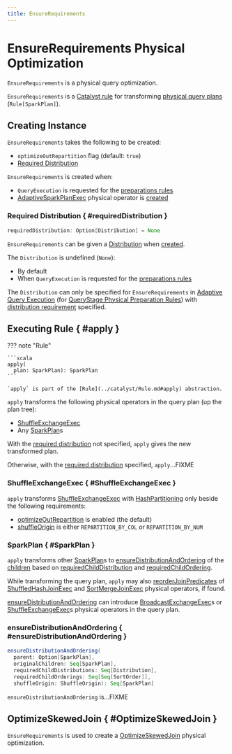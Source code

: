 ```yaml
---
title: EnsureRequirements
---
```


# EnsureRequirements Physical Optimization

`EnsureRequirements` is a physical query optimization.

`EnsureRequirements` is a [Catalyst rule](../catalyst/Rule.md) for transforming [physical query plans](../physical-operators/SparkPlan.md) (`Rule[SparkPlan]`).

## Creating Instance

`EnsureRequirements` takes the following to be created:

* <span id="optimizeOutRepartition"> `optimizeOutRepartition` flag (default: `true`)
* [Required Distribution](#requiredDistribution)

`EnsureRequirements` is created when:

* `QueryExecution` is requested for the [preparations rules](../QueryExecution.md#preparations)
* [AdaptiveSparkPlanExec](../physical-operators/AdaptiveSparkPlanExec.md) physical operator is [created](../physical-operators/AdaptiveSparkPlanExec.md#queryStagePreparationRules)

### Required Distribution { #requiredDistribution }

```scala
requiredDistribution: Option[Distribution] = None
```

`EnsureRequirements` can be given a [Distribution](../physical-operators/Distribution.md) when [created](#creating-instance).

The `Distribution` is undefined (`None`):

* By default
* When `QueryExecution` is requested for the [preparations rules](../QueryExecution.md#preparations)

The `Distribution` can only be specified for `EnsureRequirements` in [Adaptive Query Execution](../adaptive-query-execution/index.md) (for [QueryStage Physical Preparation Rules](../physical-operators/AdaptiveSparkPlanExec.md#queryStagePreparationRules)) with [distribution requirement](../physical-operators/AdaptiveSparkPlanExec.md#requiredDistribution) specified.

## Executing Rule { #apply }

??? note "Rule"

    ```scala
    apply(
      plan: SparkPlan): SparkPlan
    ```

    `apply` is part of the [Rule](../catalyst/Rule.md#apply) abstraction.

`apply` transforms the following physical operators in the query plan (up the plan tree):

* [ShuffleExchangeExec](#ShuffleExchangeExec)
* Any [SparkPlan](#SparkPlan)s

With the [required distribution](#requiredDistribution) not specified, `apply` gives the new transformed plan.

Otherwise, with the [required distribution](#requiredDistribution) specified, `apply`...FIXME

### ShuffleExchangeExec { #ShuffleExchangeExec }

`apply` transforms [ShuffleExchangeExec](../physical-operators/ShuffleExchangeExec.md) with [HashPartitioning](../expressions/HashPartitioning.md) only beside the following requirements:

* [optimizeOutRepartition](#optimizeOutRepartition) is enabled (the default)
* [shuffleOrigin](../physical-operators/ShuffleExchangeExec.md#shuffleOrigin) is either `REPARTITION_BY_COL` or `REPARTITION_BY_NUM`

### SparkPlan { #SparkPlan }

`apply` transforms other [SparkPlan](../physical-operators/SparkPlan.md)s to [ensureDistributionAndOrdering](#ensureDistributionAndOrdering) of the [children](../physical-operators/SparkPlan.md#children) based on [requiredChildDistribution](../physical-operators/SparkPlan.md#requiredChildDistribution) and [requiredChildOrdering](../physical-operators/SparkPlan.md#requiredChildOrdering).

While transforming the query plan, `apply` may also [reorderJoinPredicates](#reorderJoinPredicates) of [ShuffledHashJoinExec](../physical-operators/ShuffledHashJoinExec.md) and [SortMergeJoinExec](../physical-operators/SortMergeJoinExec.md) physical operators, if found.

[ensureDistributionAndOrdering](#ensureDistributionAndOrdering) can introduce [BroadcastExchangeExec](../physical-operators/BroadcastExchangeExec.md)s or [ShuffleExchangeExec](../physical-operators/ShuffleExchangeExec.md)s physical operators in the query plan.

### ensureDistributionAndOrdering { #ensureDistributionAndOrdering }

```scala
ensureDistributionAndOrdering(
  parent: Option[SparkPlan],
  originalChildren: Seq[SparkPlan],
  requiredChildDistributions: Seq[Distribution],
  requiredChildOrderings: Seq[Seq[SortOrder]],
  shuffleOrigin: ShuffleOrigin): Seq[SparkPlan]
```

`ensureDistributionAndOrdering` is...FIXME

## OptimizeSkewedJoin { #OptimizeSkewedJoin }

`EnsureRequirements` is used to create a [OptimizeSkewedJoin](OptimizeSkewedJoin.md) physical optimization.

<!---
## Review Me

[[apply]]
`EnsureRequirements` is a *physical query optimization* that optimizes the physical plans by transforming the following physical operators:

. Removes two adjacent ShuffleExchangeExec.md[ShuffleExchangeExec] physical operators if the child partitioning scheme guarantees the parent's partitioning

. For other non-``ShuffleExchangeExec`` physical operators, <<ensureDistributionAndOrdering, ensures partition distribution and ordering>> (possibly adding new physical operators, e.g. BroadcastExchangeExec.md[BroadcastExchangeExec] and ShuffleExchangeExec.md[ShuffleExchangeExec] for distribution or SortExec.md[SortExec] for sorting)

[source, scala]
----
val q = ??? // FIXME
val sparkPlan = q.queryExecution.sparkPlan

import org.apache.spark.sql.execution.exchange.EnsureRequirements
val plan = EnsureRequirements(spark.sessionState.conf).apply(sparkPlan)
----

## <span id="ensureDistributionAndOrdering"> Enforcing Partition Requirements (Distribution and Ordering) of Physical Operator

```scala
ensureDistributionAndOrdering(
  operator: SparkPlan): SparkPlan
```

`ensureDistributionAndOrdering` takes the following from the input physical `operator`:

* SparkPlan.md#requiredChildDistribution[required partition requirements] for the children

* SparkPlan.md#requiredChildOrdering[required sort ordering] per the required partition requirements per child

* child physical plans

NOTE: The number of requirements for partitions and their sort ordering has to match the number and the order of the child physical plans.

`ensureDistributionAndOrdering` matches the operator's required partition requirements of children (`requiredChildDistributions`) to the children's SparkPlan.md#outputPartitioning[output partitioning] and (in that order):

. If the child satisfies the requested distribution, the child is left unchanged

. For [BroadcastDistribution](../physical-operators/BroadcastDistribution.md), the child becomes the child of BroadcastExchangeExec.md[BroadcastExchangeExec] unary operator for BroadcastHashJoinExec.md[broadcast hash joins]

. Any other pair of child and distribution leads to ShuffleExchangeExec.md[ShuffleExchangeExec] unary physical operator (with proper <<createPartitioning, partitioning>> for distribution and with [spark.sql.shuffle.partitions](../configuration-properties.md#spark.sql.shuffle.partitions) number of partitions)

NOTE: ShuffleExchangeExec.md[ShuffleExchangeExec] can appear in the physical plan when the children's output partitioning cannot satisfy the physical operator's required child distribution.

If the input `operator` has multiple children and specifies child output distributions, then the children's SparkPlan.md#outputPartitioning[output partitionings] have to be compatible.

If the children's output partitionings are not all compatible, then...FIXME

`ensureDistributionAndOrdering` <<withExchangeCoordinator, adds ExchangeCoordinator>> (only when [Adaptive Query Execution](../adaptive-query-execution/index.md) is enabled which is not by default).

NOTE: At this point in `ensureDistributionAndOrdering` the required child distributions are already handled.

`ensureDistributionAndOrdering` matches the operator's required sort ordering of children (`requiredChildOrderings`) to the children's SparkPlan.md#outputPartitioning[output partitioning] and if the orderings do not match, SortExec.md#creating-instance[SortExec] unary physical operator is created as a new child.

In the end, `ensureDistributionAndOrdering` [sets the new children](../catalyst/TreeNode.md#withNewChildren) for the input `operator`.

`ensureDistributionAndOrdering` is used when `EnsureRequirements` physical optimization is [executed](#apply).
-->
